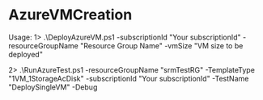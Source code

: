 # AzureVMCreation

Usage:
1> .\DeployAzureVM.ps1 -subscriptionId "Your subscriptionId" -resourceGroupName "Resource Group Name" -vmSize "VM size to be deployed"

2> .\RunAzureTest.ps1 -resourceGroupName "srmTestRG" -TemplateType "1VM_1StorageAcDisk" -subscriptionId "Your subscriptionId" -TestName "DeploySingleVM" -Debug
